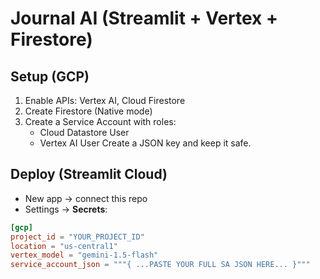 # Journal AI (Streamlit + Vertex + Firestore)

## Setup (GCP)
1) Enable APIs: Vertex AI, Cloud Firestore  
2) Create Firestore (Native mode)  
3) Create a Service Account with roles:
   - Cloud Datastore User
   - Vertex AI User
   Create a JSON key and keep it safe.

## Deploy (Streamlit Cloud)
- New app → connect this repo  
- Settings → **Secrets**:

```toml
[gcp]
project_id = "YOUR_PROJECT_ID"
location = "us-central1"
vertex_model = "gemini-1.5-flash"
service_account_json = """{ ...PASTE YOUR FULL SA JSON HERE... }"""


